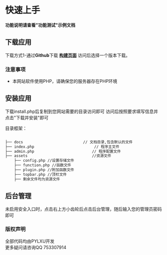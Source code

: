 # 快速上手

**功能说明请查看"功能测试"示例文档**

## 下载应用

下载方式1-通过**Github**下载 **[构建页面]({{set('GithubURL')}})** 
访问后选择一个版本下载。

### 注意事项

- 本网站软件使用PHP，请确保您的服务器存在PHP环境

## 安装应用

下载install.php后复制到您网站需要的目录访问即可
访问后按照要求填写信息并点击"下载并安装"即可

目录框架：

```bash

├── docs                           // 文档目录,包含默认的文件
├── index.php                           // 程序主文件
├── admin.php                          // 程序配置文件
├── assets                             //资源文件
	├── config.php //设置存储文件
	├── function.php //函数文件
	├── plugin.php //附加函数文件
	├── topbar.php //顶栏文件
	├── 剩余文件均为资源文件

```

## 后台管理

未启用安全入口时，点击右上方小齿轮后点击后台管理，随后输入您的管理员密码即可


### 版权声明

全部代码均由PYLXU开发  
更多疑问请咨询QQ 753307914